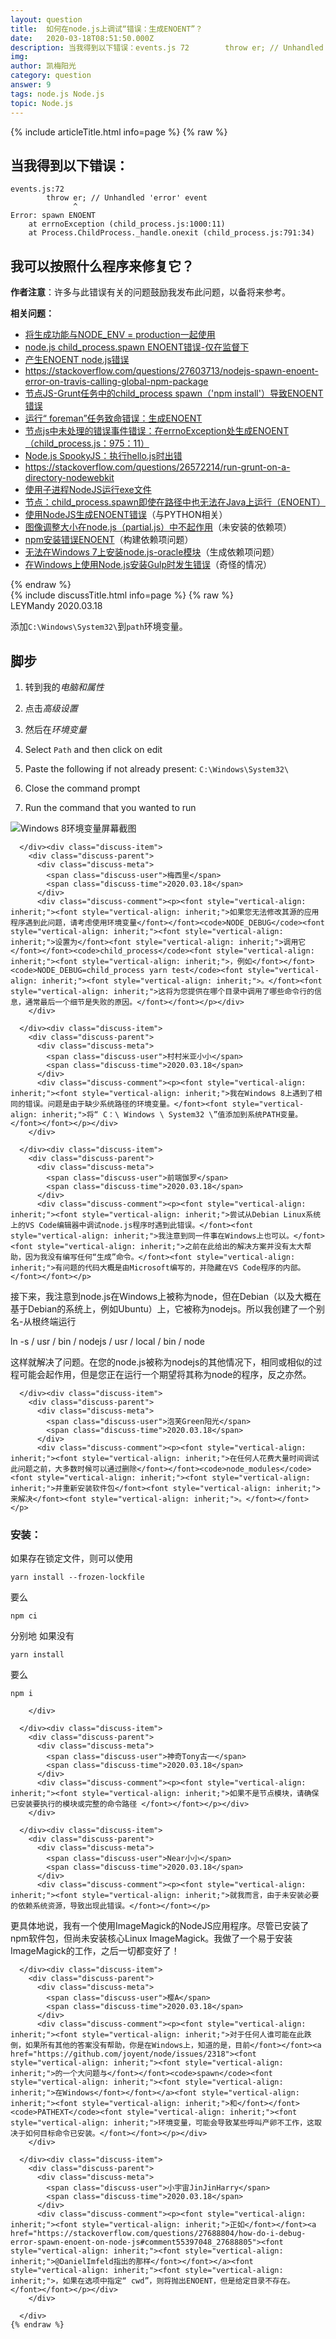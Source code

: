 ```yaml
---
layout: question
title:  如何在node.js上调试“错误：生成ENOENT”？
date:   2020-03-18T08:51:50.000Z
description: 当我得到以下错误：events.js 72        throw er; // Unhandled 'error' event        ...
img: 
author: 凯梅阳光
category: question
answer: 9
tags: node.js Node.js
topic: Node.js
---
```

<div class="article-root">
  <div class="article">
    {% include articleTitle.html info=page %}
    {% raw %}
    <div class="article-content"><h2><font style="vertical-align: inherit;"><font style="vertical-align: inherit;">当我得到以下错误：</font></font></h2>

<pre><code>events.js:72<font></font>
        throw er; // Unhandled 'error' event<font></font>
              ^<font></font>
Error: spawn ENOENT<font></font>
    at errnoException (child_process.js:1000:11)<font></font>
    at Process.ChildProcess._handle.onexit (child_process.js:791:34)<font></font>
</code></pre>

<h2><font style="vertical-align: inherit;"><font style="vertical-align: inherit;">我可以按照什么程序来修复它？</font></font></h2>

<p><strong><font style="vertical-align: inherit;"><font style="vertical-align: inherit;">作者注意</font></font></strong><font style="vertical-align: inherit;"><font style="vertical-align: inherit;">：许多与此错误有关的问题鼓励我发布此问题，以备将来参考。</font></font></p>

<p><strong><font style="vertical-align: inherit;"><font style="vertical-align: inherit;">相关问题：</font></font></strong></p>

<ul>
<li><a href="https://stackoverflow.com/questions/20825157/using-spawn-function-with-node-env-production"><font style="vertical-align: inherit;"><font style="vertical-align: inherit;">将生成功能与NODE_ENV = production一起使用</font></font></a></li>
<li><a href="https://stackoverflow.com/questions/24496015/node-js-child-process-spawn-enoent-error-only-under-supervisord"><font style="vertical-align: inherit;"><font style="vertical-align: inherit;">node.js child_process.spawn ENOENT错误-仅在监督下</font></font></a></li>
<li><a href="https://stackoverflow.com/questions/25090140/spawn-enoent-node-js-error"><font style="vertical-align: inherit;"><font style="vertical-align: inherit;">产生ENOENT node.js错误</font></font></a></li>
<li><a href="https://stackoverflow.com/questions/27603713/nodejs-spawn-enoent-error-on-travis-calling-global-npm-package"><font style="vertical-align: inherit;"><font style="vertical-align: inherit;">https://stackoverflow.com/questions/27603713/nodejs-spawn-enoent-error-on-travis-calling-global-npm-package</font></font></a></li>
<li><a href="https://stackoverflow.com/questions/20156067/node-js-child-process-spawnnpm-install-in-grunt-task-results-in-enoent-err"><font style="vertical-align: inherit;"><font style="vertical-align: inherit;">节点JS-Grunt任务中的child_process spawn（'npm install'）导致ENOENT错误</font></font></a></li>
<li><a href="https://stackoverflow.com/questions/24366113/running-foreman-task-fatal-error-spawn-enoent/27689089#27689089"><font style="vertical-align: inherit;"><font style="vertical-align: inherit;">运行“ foreman”任务致命错误：生成ENOENT</font></font></a></li>
<li><a href="https://stackoverflow.com/questions/26624302/unhandled-error-event-in-node-js-error-spawn-enoent-at-errnoexception-child-pr/27689141#27689141"><font style="vertical-align: inherit;"><font style="vertical-align: inherit;">节点js中未处理的错误事件错误：在errnoException处生成ENOENT（child_process.js：975：11）</font></font></a></li>
<li><a href="https://stackoverflow.com/questions/21379677/node-js-spookyjs-error-executing-hello-js"><font style="vertical-align: inherit;"><font style="vertical-align: inherit;">Node.js SpookyJS：执行hello.js时出错</font></font></a></li>
<li><a href="https://stackoverflow.com/questions/26572214/run-grunt-on-a-directory-nodewebkit"><font style="vertical-align: inherit;"><font style="vertical-align: inherit;">https://stackoverflow.com/questions/26572214/run-grunt-on-a-directory-nodewebkit</font></font></a></li>
<li><a href="https://stackoverflow.com/questions/23764429/run-exe-file-with-child-process-nodejs"><font style="vertical-align: inherit;"><font style="vertical-align: inherit;">使用子进程NodeJS运行exe文件</font></font></a></li>
<li><a href="https://stackoverflow.com/questions/24717446/node-child-process-spawn-not-working-on-java-even-though-its-in-the-path-enoe"><font style="vertical-align: inherit;"><font style="vertical-align: inherit;">节点：child_process.spawn即使在路径中也无法在Java上运行（ENOENT）</font></font></a></li>
<li><a href="https://stackoverflow.com/questions/26232590/spawn-enoent-error-with-nodejs"><font style="vertical-align: inherit;"><font style="vertical-align: inherit;">使用NodeJS生成ENOENT错误</font></font></a><font style="vertical-align: inherit;"><font style="vertical-align: inherit;">（与PYTHON相关）</font></font></li>
<li><a href="https://stackoverflow.com/questions/21346717/image-resizing-is-not-working-in-node-js-partial-js"><font style="vertical-align: inherit;"><font style="vertical-align: inherit;">图像调整大小在node.js（partial.js）中不起作用</font></font></a><font style="vertical-align: inherit;"><font style="vertical-align: inherit;">（未安装的依赖项）</font></font></li>
<li><a href="https://stackoverflow.com/questions/25924494/npm-install-error-enoent"><font style="vertical-align: inherit;"><font style="vertical-align: inherit;">npm安装错误ENOENT</font></font></a><font style="vertical-align: inherit;"><font style="vertical-align: inherit;">（构建依赖项问题）</font></font></li>
<li><a href="https://stackoverflow.com/questions/27393631/cannot-install-node-js-oracle-module-on-windows-7"><font style="vertical-align: inherit;"><font style="vertical-align: inherit;">无法在Windows 7上安装node.js-oracle模块</font></font></a><font style="vertical-align: inherit;"><font style="vertical-align: inherit;">（生成依赖项问题）</font></font></li>
<li><a href="https://stackoverflow.com/questions/26699999/error-installing-gulp-using-nodejs-on-windows"><font style="vertical-align: inherit;"><font style="vertical-align: inherit;">在Windows上使用Node.js安装Gulp时发生错误</font></font></a><font style="vertical-align: inherit;"><font style="vertical-align: inherit;">（奇怪的情况）</font></font></li>
</ul></div>
    {% endraw %}
  </div>

  <div class="discuss-wrapper">
    {% include discussTitle.html info=page %}
    {% raw %}
    <div class="discuss-item">
        <div class="discuss-parent">
          <div class="discuss-meta">
            <span class="discuss-user">LEYMandy</span>
            <span class="discuss-time">2020.03.18</span>
          </div>
          <div class="discuss-comment"><p><font style="vertical-align: inherit;"><font style="vertical-align: inherit;">添加</font></font><code>C:\Windows\System32\</code><font style="vertical-align: inherit;"><font style="vertical-align: inherit;">到</font></font><code>path</code><font style="vertical-align: inherit;"><font style="vertical-align: inherit;">环境变量。</font></font></p>

<h2><font style="vertical-align: inherit;"><font style="vertical-align: inherit;">脚步</font></font></h2>

<ol>
<li><p><font style="vertical-align: inherit;"><font style="vertical-align: inherit;">转到我的</font></font><em><font style="vertical-align: inherit;"><font style="vertical-align: inherit;">电脑和属性</font></font></em></p></li>
<li><p><font style="vertical-align: inherit;"><font style="vertical-align: inherit;">点击</font></font><em><font style="vertical-align: inherit;"><font style="vertical-align: inherit;">高级设置</font></font></em></p></li>
<li><p><font style="vertical-align: inherit;"><font style="vertical-align: inherit;">然后在</font></font><em><font style="vertical-align: inherit;"><font style="vertical-align: inherit;">环境变量</font></font></em></p></li>
<li><p>Select <code>Path</code> and then click on edit </p></li>
<li><p>Paste the following if not already present: <code>C:\Windows\System32\</code></p></li>
<li><p>Close the command prompt </p></li>
<li><p>Run the command that you wanted to run </p></li>
</ol>

<p><img src="https://i.stack.imgur.com/XCTAf.png" alt="Windows 8环境变量屏幕截图"></p></div>
        </div>
        
      </div><div class="discuss-item">
        <div class="discuss-parent">
          <div class="discuss-meta">
            <span class="discuss-user">梅西里</span>
            <span class="discuss-time">2020.03.18</span>
          </div>
          <div class="discuss-comment"><p><font style="vertical-align: inherit;"><font style="vertical-align: inherit;">如果您无法修改其源的应用程序遇到此问题，请考虑使用环境变量</font></font><code>NODE_DEBUG</code><font style="vertical-align: inherit;"><font style="vertical-align: inherit;">设置为</font><font style="vertical-align: inherit;">调用它</font></font><code>child_process</code><font style="vertical-align: inherit;"><font style="vertical-align: inherit;">，例如</font></font><code>NODE_DEBUG=child_process yarn test</code><font style="vertical-align: inherit;"><font style="vertical-align: inherit;">。</font><font style="vertical-align: inherit;">这将为您提供在哪个目录中调用了哪些命令行的信息，通常最后一个细节是失败的原因。</font></font></p></div>
        </div>
        
      </div><div class="discuss-item">
        <div class="discuss-parent">
          <div class="discuss-meta">
            <span class="discuss-user">村村米亚小小</span>
            <span class="discuss-time">2020.03.18</span>
          </div>
          <div class="discuss-comment"><p><font style="vertical-align: inherit;"><font style="vertical-align: inherit;">我在Windows 8上遇到了相同的错误。问题是由于缺少系统路径的环境变量。</font><font style="vertical-align: inherit;">将“ C：\ Windows \ System32 \”值添加到系统PATH变量。</font></font></p></div>
        </div>
        
      </div><div class="discuss-item">
        <div class="discuss-parent">
          <div class="discuss-meta">
            <span class="discuss-user">前端伽罗</span>
            <span class="discuss-time">2020.03.18</span>
          </div>
          <div class="discuss-comment"><p><font style="vertical-align: inherit;"><font style="vertical-align: inherit;">尝试从Debian Linux系统上的VS Code编辑器中调试node.js程序时遇到此错误。</font><font style="vertical-align: inherit;">我注意到同一件事在Windows上也可以。</font><font style="vertical-align: inherit;">之前在此给出的解决方案并没有太大帮助，因为我没有编写任何“生成”命令。</font><font style="vertical-align: inherit;">有问题的代码大概是由Microsoft编写的，并隐藏在VS Code程序的内部。</font></font></p>

<p><font style="vertical-align: inherit;"><font style="vertical-align: inherit;">接下来，我注意到node.js在Windows上被称为node，但在Debian（以及大概在基于Debian的系统上，例如Ubuntu）上，它被称为nodejs。</font><font style="vertical-align: inherit;">所以我创建了一个别名-从根终端运行</font></font></p>

<p><font style="vertical-align: inherit;"><font style="vertical-align: inherit;">ln -s / usr / bin / nodejs / usr / local / bin / node</font></font></p>

<p><font style="vertical-align: inherit;"><font style="vertical-align: inherit;">这样就解决了问题。</font><font style="vertical-align: inherit;">在您的node.js被称为nodejs的其他情况下，相同或相似的过程可能会起作用，但是您正在运行一个期望将其称为node的程序，反之亦然。</font></font></p></div>
        </div>
        
      </div><div class="discuss-item">
        <div class="discuss-parent">
          <div class="discuss-meta">
            <span class="discuss-user">泡芙Green阳光</span>
            <span class="discuss-time">2020.03.18</span>
          </div>
          <div class="discuss-comment"><p><font style="vertical-align: inherit;"><font style="vertical-align: inherit;">在任何人花费大量时间调试此问题之前，大多数时候可以通过删除</font></font><code>node_modules</code><font style="vertical-align: inherit;"><font style="vertical-align: inherit;">并重新安装软件包</font><font style="vertical-align: inherit;">来解决</font><font style="vertical-align: inherit;">。</font></font></p>

<h3><font style="vertical-align: inherit;"><font style="vertical-align: inherit;">安装：</font></font></h3>

<p><font style="vertical-align: inherit;"><font style="vertical-align: inherit;">如果存在锁定文件，则可以使用</font></font></p>

<pre><code>yarn install --frozen-lockfile
</code></pre>

<p><font style="vertical-align: inherit;"><font style="vertical-align: inherit;">要么</font></font></p>

<pre><code>npm ci
</code></pre>

<p><font style="vertical-align: inherit;"><font style="vertical-align: inherit;">分别地 </font><font style="vertical-align: inherit;">如果没有</font></font></p>

<pre><code>yarn install
</code></pre>

<p><font style="vertical-align: inherit;"><font style="vertical-align: inherit;">要么</font></font></p>

<pre><code>npm i
</code></pre></div>
        </div>
        
      </div><div class="discuss-item">
        <div class="discuss-parent">
          <div class="discuss-meta">
            <span class="discuss-user">神奇Tony古一</span>
            <span class="discuss-time">2020.03.18</span>
          </div>
          <div class="discuss-comment"><p><font style="vertical-align: inherit;"><font style="vertical-align: inherit;">如果不是节点模块，请确保已安装要执行的模块或完整的命令路径 </font></font></p></div>
        </div>
        
      </div><div class="discuss-item">
        <div class="discuss-parent">
          <div class="discuss-meta">
            <span class="discuss-user">Near小小</span>
            <span class="discuss-time">2020.03.18</span>
          </div>
          <div class="discuss-comment"><p><font style="vertical-align: inherit;"><font style="vertical-align: inherit;">就我而言，由于未安装必要的依赖系统资源，导致出现此错误。</font></font></p>

<p><font style="vertical-align: inherit;"><font style="vertical-align: inherit;">更具体地说，我有一个使用ImageMagick的NodeJS应用程序。</font><font style="vertical-align: inherit;">尽管已安装了npm软件包，但尚未安装核心Linux ImageMagick。</font><font style="vertical-align: inherit;">我做了一个易于安装ImageMagick的工作，之后一切都变好了！</font></font></p></div>
        </div>
        
      </div><div class="discuss-item">
        <div class="discuss-parent">
          <div class="discuss-meta">
            <span class="discuss-user">樱A</span>
            <span class="discuss-time">2020.03.18</span>
          </div>
          <div class="discuss-comment"><p><font style="vertical-align: inherit;"><font style="vertical-align: inherit;">对于任何人谁可能在此跌倒，如果所有其他的答案没有帮助，你是在Windows上，知道的是，目前</font></font><a href="https://github.com/joyent/node/issues/2318"><font style="vertical-align: inherit;"><font style="vertical-align: inherit;">的一个大问题与</font></font><code>spawn</code><font style="vertical-align: inherit;"><font style="vertical-align: inherit;">在Windows</font></font></a><font style="vertical-align: inherit;"><font style="vertical-align: inherit;">和</font></font><code>PATHEXT</code><font style="vertical-align: inherit;"><font style="vertical-align: inherit;">环境变量，可能会导致某些呼叫产卵不工作，这取决于如何目标命令已安装。</font></font></p></div>
        </div>
        
      </div><div class="discuss-item">
        <div class="discuss-parent">
          <div class="discuss-meta">
            <span class="discuss-user">小宇宙JinJinHarry</span>
            <span class="discuss-time">2020.03.18</span>
          </div>
          <div class="discuss-comment"><p><font style="vertical-align: inherit;"><font style="vertical-align: inherit;">正如</font></font><a href="https://stackoverflow.com/questions/27688804/how-do-i-debug-error-spawn-enoent-on-node-js#comment55397048_27688805"><font style="vertical-align: inherit;"><font style="vertical-align: inherit;">@DanielImfeld指出的那样</font></font></a><font style="vertical-align: inherit;"><font style="vertical-align: inherit;">，如果在选项中指定“ cwd”，则将抛出ENOENT，但是给定目录不存在。</font></font></p></div>
        </div>
        
      </div>
    {% endraw %}
  </div>
<div>
